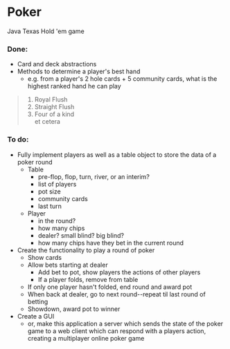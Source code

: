# Poker
Java Texas Hold 'em game

### Done:
* Card and deck abstractions
* Methods to determine a player's best hand 
  * e.g. from a player's 2 hole cards + 5 community cards, what is the highest ranked hand he can play
>1. Royal Flush 
>2. Straight Flush
>3. Four of a kind   
> et cetera

### To do:
* Fully implement players as well as a table object to store the data of a poker round
  * Table
    * pre-flop, flop, turn, river, or an interim?
    * list of players
    * pot size
    * community cards
    * last turn
  * Player
    * in the round?
    * how many chips
    * dealer? small blind? big blind?
    * how many chips have they bet in the current round
* Create the functionality to play a round of poker
  * Show cards
  * Allow bets starting at dealer
    * Add bet to pot, show players the actions of other players
    * If a player folds, remove from table
  * If only one player hasn't folded, end round and award pot
  * When back at dealer, go to next round--repeat til last round of betting
  * Showdown, award pot to winner
* Create a GUI 
  * or, make this application a server which sends the state of the poker game to a web client which can respond with a players action, creating a multiplayer online poker game
